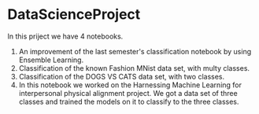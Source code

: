 # DataScienceProject
In this priject we have 4 notebooks.
1. An improvement of the last semester's classification notebook by using Ensemble Learning.
2. Classification of the known Fashion MNist data set, with multy classes.
3. Classification of the DOGS VS CATS data set, with two classes.
4. In this notebook we worked on the Harnessing Machine Learning for interpersonal physical alignment project.
   We got a data set of three classes and trained the models on it to classify to the three classes. 
